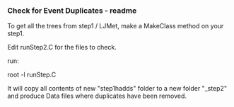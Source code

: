 ### Check for Event Duplicates - readme

To get all the trees from step1 / LJMet, make a MakeClass method on your step1. 

Edit runStep2.C for the files to check.

run:

root -l runStep.C

It will copy all contents of new "step1hadds" folder to a new folder "_step2" and produce Data files where duplicates have been removed.